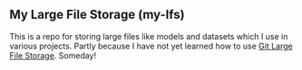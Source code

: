 ## My Large File Storage (my-lfs)
This is a repo for storing large files like models and datasets which I use in various projects. Partly because I have not yet learned how to use [Git Large File Storage](https://git-lfs.github.com/). Someday!
